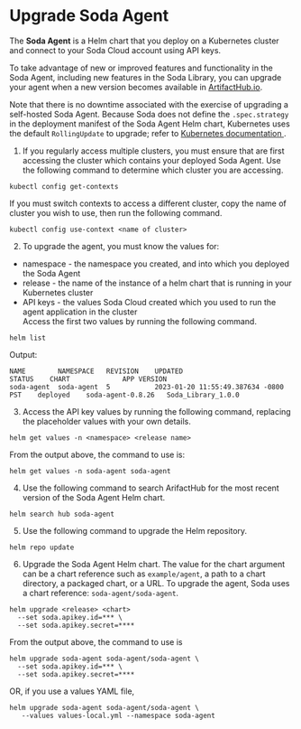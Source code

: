 # Upgrade Soda Agent

The **Soda Agent** is a Helm chart that you deploy on a Kubernetes cluster and connect to your Soda Cloud account using API keys.

To take advantage of new or improved features and functionality in the Soda Agent, including new features in the Soda Library, you can upgrade your agent when a new version becomes available in [ArtifactHub.io](https://artifacthub.io/packages/helm/soda-agent/soda-agent).

Note that there is no downtime associated with the exercise of upgrading a self-hosted Soda Agent. Because Soda does not define the `.spec.strategy` in the deployment manifest of the Soda Agent Helm chart, Kubernetes uses the default `RollingUpdate` to upgrade; refer to [Kubernetes documentation ](https://kubernetes.io/docs/concepts/workloads/controllers/deployment/#strategy).

1. If you regularly access multiple clusters, you must ensure that are first accessing the cluster which contains your deployed Soda Agent. Use the following command to determine which cluster you are accessing.

```shell
kubectl config get-contexts
```

If you must switch contexts to access a different cluster, copy the name of cluster you wish to use, then run the following command.

```
kubectl config use-context <name of cluster>
```

2. To upgrade the agent, you must know the values for:

* namespace - the namespace you created, and into which you deployed the Soda Agent
* release - the name of the instance of a helm chart that is running in your Kubernetes cluster
* API keys - the values Soda Cloud created which you used to run the agent application in the cluster\
  Access the first two values by running the following command.

```shell
helm list
```

Output:

```shell
NAME      	NAMESPACE 	REVISION	UPDATED                             	STATUS	  CHART            	APP VERSION     
soda-agent	soda-agent	5       	2023-01-20 11:55:49.387634 -0800 PST	deployed	soda-agent-0.8.26	Soda_Library_1.0.0
```

3. Access the API key values by running the following command, replacing the placeholder values with your own details.

```shell
helm get values -n <namespace> <release name>
```

From the output above, the command to use is:

```shell
helm get values -n soda-agent soda-agent 
```

4. Use the following command to search ArifactHub for the most recent version of the Soda Agent Helm chart.

```shell
helm search hub soda-agent
```

5. Use the following command to upgrade the Helm repository.

```shell
helm repo update
```

6. Upgrade the Soda Agent Helm chart. The value for the chart argument can be a chart reference such as `example/agent`, a path to a chart directory, a packaged chart, or a URL. To upgrade the agent, Soda uses a chart reference: `soda-agent/soda-agent`.

```shell
helm upgrade <release> <chart>
  --set soda.apikey.id=*** \
  --set soda.apikey.secret=**** 
```

From the output above, the command to use is

```shell
helm upgrade soda-agent soda-agent/soda-agent \
  --set soda.apikey.id=*** \
  --set soda.apikey.secret=**** 
```

OR, if you use a values YAML file,

```shell
helm upgrade soda-agent soda-agent/soda-agent \
   --values values-local.yml --namespace soda-agent
```
